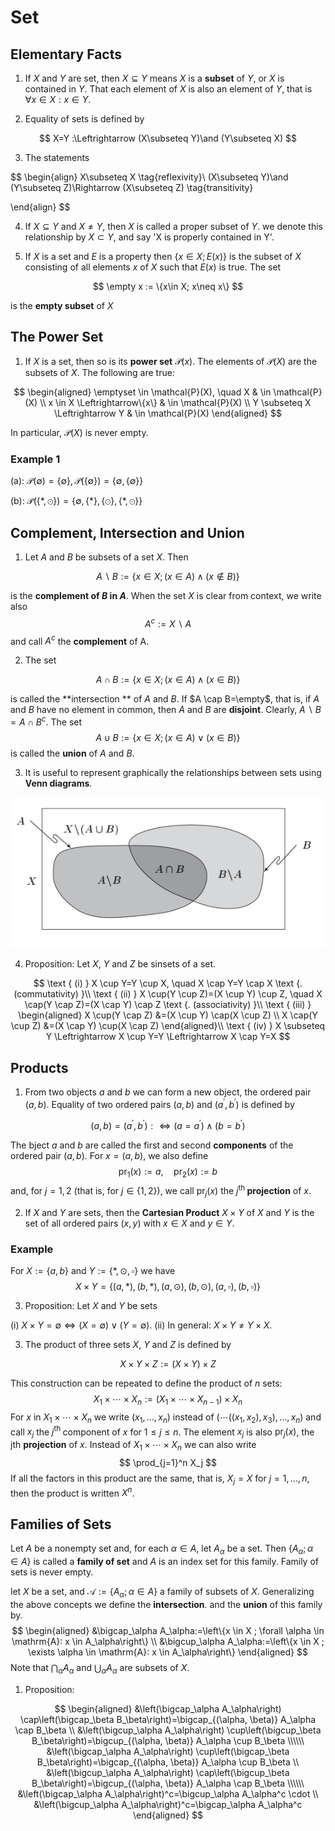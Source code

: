 # Set

## Elementary Facts

1. If $X$ and $Y$ are set, then $X\subseteq Y$ means $X$ is a **subset** of $Y$, or $X$ is contained in $Y$. That each element of $X$ is also an element of $Y$, that is $\forall x\in X:x\in Y$. 



2. Equality of sets is defined by

$$
X=Y :\Leftrightarrow (X\subseteq Y)\and (Y\subseteq X)
$$

3. The statements 

$$
\begin{align}
X\subseteq X \tag{reflexivity}\\
(X\subseteq Y)\and (Y\subseteq Z)\Rightarrow (X\subseteq Z) \tag{transitivity}

\end{align}
$$

4. If $X\subseteq Y$ and $X\neq Y$, then $X$ is called a proper subset of $Y$. we denote this relationship by $X\subset Y$, and say 'X is properly contained in Y'. 



5. If $X$ is a set and $E$ is a property then $\{x \in X ; E(x)\}$ is the subset of $X$ consisting of all elements $x$ of $X$ such that $E(x)$ is true. The set

$$
\empty x := \{x\in X; x\neq x\}
$$

is the **empty subset** of $X$





## The Power Set

1. If $X$ is a set, then so is its **power set** $\mathcal{P}(x)$. The elements of $\mathcal{P}(X)$ are the subsets of $X$. The following are true:

$$
\begin{aligned}
\emptyset \in \mathcal{P}(X), \quad X & \in \mathcal{P}(X) \\
x \in X \Leftrightarrow\{x\} & \in \mathcal{P}(X) \\
Y \subseteq X \Leftrightarrow Y & \in \mathcal{P}(X)
\end{aligned}
$$

In particular, $\mathcal{P}(X)$ is never empty.



### Example 1

(a): $\mathcal{P}(\emptyset)=\{\emptyset\}, \mathcal{P}(\{\emptyset\})=\{\emptyset,\{\emptyset\}\}$

(b): $\mathcal{P}(\{*, \odot\})=\{\emptyset,\{*\},\{\odot\},\{*, \odot\}\}$





## Complement, Intersection and Union

1. Let $A$ and $B$ be subsets of a set $X$. Then

$$
A \backslash B:=\{x \in X ;(x \in A) \wedge(x \notin B)\}
$$

is the **complement of $B$ in $A$**. When the set $X$ is clear from context, we write also
$$
A^c:= X\backslash A
$$
and call $A^c$ the **complement** of A.



2. The set 

$$
A \cap B:=\{x \in X ;(x \in A) \wedge(x \in B)\}
$$

is called the **intersection ** of $A$ and $B$. If $A \cap B=\empty$, that is, if $A$ and $B$ have no element in common, then $A$ and $B$ are **disjoint**. Clearly, $A \backslash B= A\cap B^c$. The set 
$$
A \cup B:=\{x \in X ;(x \in A) \vee(x \in B)\}
$$
is called the **union** of $A$ and $B$.



3. It is useful to represent graphically the relationships between sets using **Venn diagrams**. 

![](https://github.com/WilliamYKZ/Picture/raw/main/Picture/Screen%20Shot%202022-09-04%20at%208.08.17%20PM.png)



4. Proposition: Let $X$, $Y$ and $Z$ be sinsets of a set.

$$
\text { (i) } X \cup Y=Y \cup X, \quad X \cap Y=Y \cap X \text {. (commutativity) }\\
\text { (ii) } X \cup(Y \cup Z)=(X \cup Y) \cup Z, \quad X \cap(Y \cap Z)=(X \cap Y) \cap Z \text {. (associativity) }\\
\text { (iii) } \begin{aligned}
X \cup(Y \cap Z) &=(X \cup Y) \cap(X \cup Z) \\
X \cap(Y \cup Z) &=(X \cap Y) \cup(X \cap Z)
\end{aligned}\\
\text { (iv) } X \subseteq Y \Leftrightarrow X \cup Y=Y \Leftrightarrow X \cap Y=X
$$



## Products

1. From two objects $a$ and $b$ we can form a new object, the ordered pair $(a, b)$. Equality of two ordered pairs $(a, b)$ and $\left(a^{\prime}, b^{\prime}\right)$ is defined by

$$
(a, b)=\left(a^{\prime}, b^{\prime}\right): \Leftrightarrow\left(a=a^{\prime}\right) \wedge\left(b=b^{\prime}\right)
$$

The bject $a$ and $b$ are called the first and second **components** of the ordered pair $(a,b)$. For $x=(a,b)$, we also define 
$$
\operatorname{pr}_1(x):=a, \quad \operatorname{pr}_2(x):=b
$$
and, for $j=1,2$ (that is, for $j\in \{1,2\}$), we call $\operatorname{pr}_j(x)$ the $j^{\text {th }}$ **projection** of $x$.



2. If $X$ and $Y$ are sets, then the **Cartesian Product** $X\times Y$ of $X$ and $Y$ is the set of all ordered pairs $(x,y)$ with $x\in X$ and $y\in Y$.



### Example

For $X:=\{a, b\}$ and $Y:=\{*, \odot, \square\}$ we have
$$
X \times Y=\{(a, *),(b, *),(a, \odot),(b, \odot),(a, \square),(b, \square)\}
$$


3. Proposition: Let $X$ and $Y$ be sets

(i) $X \times Y=\emptyset \Leftrightarrow(X=\emptyset) \vee(Y=\emptyset)$.
(ii) In general: $X \times Y \neq Y \times X$.





3. The product of three sets $X$, $Y$ and $Z$ is defined by 

$$
X \times Y \times Z:=(X \times Y) \times Z
$$

This construction can be repeated to define the product of $n$ sets:
$$
X_1 \times \cdots \times X_n:=\left(X_1 \times \cdots \times X_{n-1}\right) \times X_n
$$
For $x$ in $X_1 \times \cdots \times X_n$ we write $\left(x_1, \ldots, x_n\right)$ instead of $\left(\cdots\left(\left(x_1, x_2\right), x_3\right), \ldots, x_n\right)$ and call $x_j$ the $j^{\text {th }}$ component of $x$ for $1 \leq j \leq n$. The element $x_j$ is also $\operatorname{pr}_j(x)$, the jth **projection** of $x$. Instead of $X_1 \times \cdots \times X_n$ we can also write
$$
\prod_{j=1}^n X_j
$$
If all the factors in this product are the same, that is, $X_j=X$ for $j=1, \ldots, n$, then the product is written $X^n$.





## Families of Sets

Let $A$ be a nonempty set and, for each $\alpha \in A$, let $A_{\alpha}$ be a set.  Then $\{A_{\alpha}; \alpha \in A\}$ is called a **family of set** and $A$ is an index set for this family. Family of sets is never empty.

let $X$ be a set, and $\mathcal{A}:=\left\{A_\alpha ; \alpha \in A\right\}$ a family of subsets of $X$. Generalizing the above concepts we define the **intersection**. and the **union** of this family by.
$$
\begin{aligned}
&\bigcap_\alpha A_\alpha:=\left\{x \in X ; \forall \alpha \in \mathrm{A}: x \in A_\alpha\right\} \\
&\bigcup_\alpha A_\alpha:=\left\{x \in X ; \exists \alpha \in \mathrm{A}: x \in A_\alpha\right\}
\end{aligned}
$$
Note that $\bigcap_\alpha A_\alpha$ and $\bigcup_\alpha A_\alpha$ are subsets of $X$.



1. Proposition: 

$$
\begin{aligned}
&\left(\bigcap_\alpha A_\alpha\right) \cap\left(\bigcap_\beta B_\beta\right)=\bigcap_{(\alpha, \beta)} A_\alpha \cap B_\beta \\
&\left(\bigcup_\alpha A_\alpha\right) \cup\left(\bigcup_\beta B_\beta\right)=\bigcup_{(\alpha, \beta)} A_\alpha \cup B_\beta \\\\\\
&\left(\bigcap_\alpha A_\alpha\right) \cup\left(\bigcap_\beta B_\beta\right)=\bigcap_{(\alpha, \beta)} A_\alpha \cup B_\beta \\
&\left(\bigcup_\alpha A_\alpha\right) \cap\left(\bigcup_\beta B_\beta\right)=\bigcup_{(\alpha, \beta)} A_\alpha \cap B_\beta \\\\\\
&\left(\bigcap_\alpha A_\alpha\right)^c=\bigcup_\alpha A_\alpha^c \cdot  \\
&\left(\bigcup_\alpha A_\alpha\right)^c=\bigcap_\alpha A_\alpha^c 
\end{aligned}
$$
